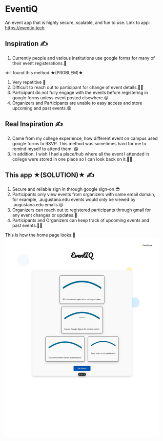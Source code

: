 # EventiQ
An event app that is highly secure, scalable, and fun to use.
Link to app: https://eventiq.tech

## Inspiration ✍️

1. Currently people and various institutions use google forms for many of their event registerations.🤔

=> I found this method ★(PROBLEM)★
1. Very repetitive 🙈
2. Difficult to reach out to participant for change of event details.💁🏽
3. Participant do not fully engage with the events before registering in google forms unless event posted elsewhere.😔
4. Organizers and Participants are unable to easy access and store upcoming and past events.😩

## Real Inspiration ✍️

2. Came from my college experience, how different event on campus used google forms to RSVP. This method was sometimes hard for me to remind myself to attend them. 😱
3. In addition, I wish I had a place/hub where all the event I attended in college were stored in one place so I can look back on it.😶‍🌫️

## This app ★(SOLUTION)★ ✍️

1. Secure and reliable sign in through google sign-on.😎
2. Participants only view events from organizers with same email domain, for example, .augustana.edu events would only be viewed by .augustana.edu emails.😃
3. Organizers can reach out to registered participants through gmail for any event changes or updates.👅
4. Participants and Organizers can keep track of upcoming events and past events.💪🏽

This is how the home page looks:👀
![Home Page](./event_home_page.jpg)
